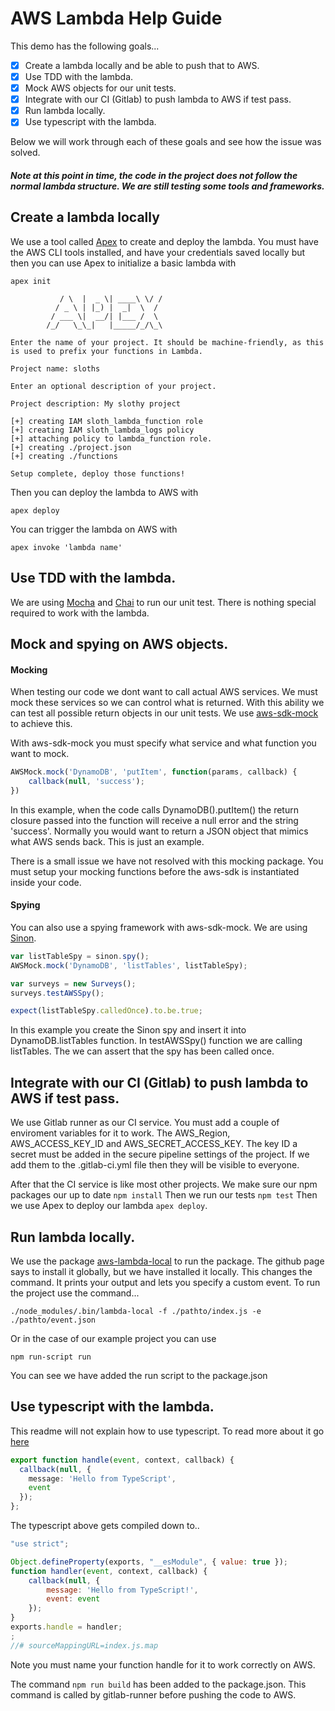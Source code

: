 # AWS Lambda Help Guide

This demo has the following goals...
- [x] Create a lambda locally and be able to push that to AWS.
- [x] Use TDD with the lambda.
- [x] Mock AWS objects for our unit tests.
- [x] Integrate with our CI (Gitlab) to push lambda to AWS if test pass.
- [x] Run lambda locally.
- [x] Use typescript with the lambda.

Below we will work through each of these goals and see how the issue was solved.

##### Note at this point in time, the code in the project does not follow the normal lambda structure. We are still testing some tools and frameworks.

## Create a lambda locally
We use a tool called [Apex](http://apex.run/) to create and deploy the lambda. You must have the AWS CLI tools installed, and have your credentials saved locally but then you can use Apex to initialize a basic lambda with

```
apex init

           / \  |  _ \| ____\ \/ /
          / _ \ | |_) |  _|  \  /
         / ___ \|  __/| |___ /  \
        /_/   \_\_|   |_____/_/\_\

Enter the name of your project. It should be machine-friendly, as this
is used to prefix your functions in Lambda.

Project name: sloths

Enter an optional description of your project.

Project description: My slothy project

[+] creating IAM sloth_lambda_function role
[+] creating IAM sloth_lambda_logs policy
[+] attaching policy to lambda_function role.
[+] creating ./project.json
[+] creating ./functions

Setup complete, deploy those functions!
```

Then you can deploy the lambda to AWS with

    apex deploy

You can trigger the lambda on AWS with

    apex invoke 'lambda name'

## Use TDD with the lambda.
We are using [Mocha](https://mochajs.org/) and [Chai](http://chaijs.com/) to run our unit test. There is nothing special required to work with the lambda.

## Mock and spying on AWS objects.
#### Mocking
When testing our code we dont want to call actual AWS services. We must mock these services so we can control what is returned. With this ability we can test all possible return objects in our unit tests. We use [aws-sdk-mock](https://www.npmjs.com/package/aws-sdk-mock) to achieve this.

With aws-sdk-mock you must specify what service and what function you want to mock.

```javascript
AWSMock.mock('DynamoDB', 'putItem', function(params, callback) {
    callback(null, 'success');
})
```

In this example, when the code calls DynamoDB().putItem() the return closure passed into the function will receive a null error and the string 'success'. Normally you would want to return a JSON object that mimics what AWS sends back. This is just an example.

There is a small issue we have not resolved with this mocking package. You must setup your mocking functions before the aws-sdk is instantiated inside your code.

#### Spying
You can also use a spying framework with aws-sdk-mock. We are using [Sinon](http://sinonjs.org).

```javascript
var listTableSpy = sinon.spy();
AWSMock.mock('DynamoDB', 'listTables', listTableSpy);

var surveys = new Surveys();
surveys.testAWSSpy();

expect(listTableSpy.calledOnce).to.be.true;
```

In this example you create the Sinon spy and insert it into DynamoDB.listTables function. In testAWSSpy() function we are calling listTables. The we can assert that the spy has been called once.

## Integrate with our CI (Gitlab) to push lambda to AWS if test pass.
We use Gitlab runner as our CI service. You must add a couple of enviroment variables for it to work. The AWS_Region, AWS_ACCESS_KEY_ID and AWS_SECRET_ACCESS_KEY. The key ID a secret must be added in the secure pipeline settings of the project. If we add them to the .gitlab-ci.yml file then they will be visible to everyone.

After that the CI service is like most other projects. We make sure our npm packages our up to date `npm install` Then we run our tests `npm test` Then we use Apex to deploy our lambda `apex deploy`.

## Run lambda locally.
We use the package [aws-lambda-local](https://github.com/Max-Kolodezniy/aws-lambda-local) to run the package. The github page says to install it globally, but we have installed it locally. This changes the command. It prints your output and lets you specify a custom event. To run the project use the command...

    ./node_modules/.bin/lambda-local -f ./pathto/index.js -e ./pathto/event.json

Or in the case of our example project you can use

    npm run-script run

You can see we have added the run script to the package.json

## Use typescript with the lambda.
This readme will not explain how to use typescript. To read more about it go [here](https://www.typescriptlang.org/)

```typescript
export function handle(event, context, callback) {  
  callback(null, {
    message: 'Hello from TypeScript',
    event
  });
};
```

The typescript above gets compiled down to..

```javascript
"use strict";

Object.defineProperty(exports, "__esModule", { value: true });
function handler(event, context, callback) {
    callback(null, {
        message: 'Hello from TypeScript!',
        event: event
    });
}
exports.handle = handler;
;
//# sourceMappingURL=index.js.map
```

Note you must name your function handle for it to work correctly on AWS.

The command `npm run build` has been added to the package.json. This command is called by gitlab-runner before pushing the code to AWS.
